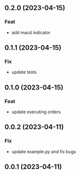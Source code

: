 ## 0.2.0 (2023-04-15)

### Feat

- add macd indicator

## 0.1.1 (2023-04-15)

### Fix

- update tests

## 0.1.0 (2023-04-15)

### Feat

- update executing orders

## 0.0.2 (2023-04-11)

### Fix

- update example.py and fix bugs

## 0.0.1 (2023-04-11)
